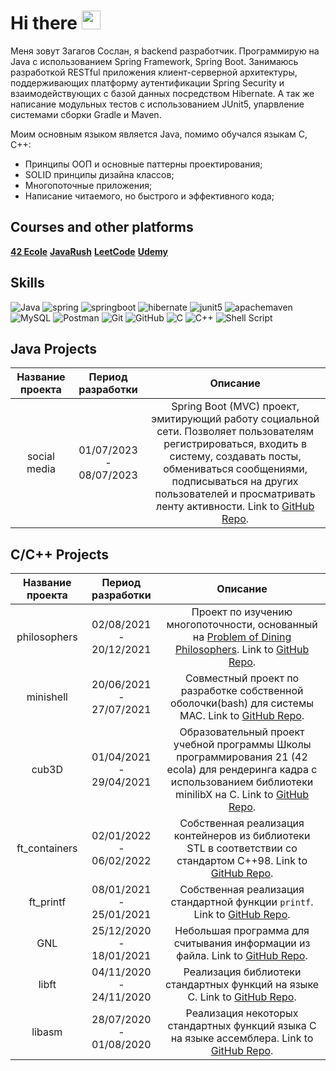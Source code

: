 # Hi there <img src="https://raw.githubusercontent.com/MartinHeinz/MartinHeinz/master/wave.gif" width="30px">
Меня зовут Загагов Сослан, я backend разработчик.  Программирую на Java с использованием Spring Framework, Spring Boot.
Занимаюсь разработкой RESTful приложения клиент-серверной архитектуры, поддерживающих платформу аутентификации Spring Security и взаимодействующих с базой данных посредством Hibernate. А так же написание модульных тестов с использованием JUnit5, упарвление системами сборки Gradle и Maven.

Моим основным языком является Java, помимо обучался языкам C, C++:

* Принципы ООП и основные паттерны проектирования;
* SOLID принципы дизайна классов;
* Многопоточные приложения;
* Написание читаемого, но быстрого и эффективного кода;


## Сourses and other platforms
**[42 Ecole](https://disk.yandex.ru/i/DVI6ys-oQg0hOw)**
**[JavaRush](https://javarush.com/users/2923684)**
**[LeetCode](https://leetcode.com/zagagov/)**
**[Udemy](https://www.udemy.com/course/spring-framework/)**

## Skills
<img alt="Java" src="https://img.shields.io/badge/java-%23ED8B00.svg?style=for-the-badge&logo=java&logoColor=whit`e"> <img alt="spring" src="https://img.shields.io/badge/spring-%2200f.svg?style=for-the-badge&logo=spring&logoColor=white"> <img alt="springboot" src="https://img.shields.io/badge/spring%20boot-%2200f.svg?style=for-the-badge&logo=springboot&logoColor=white"> <img alt="hibernate" src="https://img.shields.io/badge/hibernate-59666C.svg?style=for-the-badge&logo=hibernate&logoColor=white"> <img alt="junit5" src="https://img.shields.io/badge/JUnit5-25A162.svg?style=for-the-badge&logo=JUnit5&logoColor=white"> <img alt="apachemaven" src="https://img.shields.io/badge/apache%20maven-C71A36.svg?style=for-the-badge&logo=apachemaven&logoColor=white"> <img alt="MySQL" src="https://img.shields.io/badge/mysql-%2300f.svg?style=for-the-badge&logo=mysql&logoColor=white"> <img alt="Postman" src="https://img.shields.io/badge/Postman-FF6C37.svg?style=for-the-badge&logo=Postman&logoColor=white"> <img alt="Git" src="https://img.shields.io/badge/git-%23F05033.svg?style=for-the-badge&logo=git&logoColor=white"> <img alt="GitHub" src="https://img.shields.io/badge/github-%23121011.svg?style=for-the-badge&logo=github&logoColor=white"> <img alt="C" src="https://img.shields.io/badge/c-%2300599C.svg?style=for-the-badge&logo=c&logoColor=white"/> <img alt="C++" src="https://img.shields.io/badge/c++-%2300599C.svg?style=for-the-badge&logo=c%2B%2B&logoColor=white"/> <img alt="Shell Script" src="https://img.shields.io/badge/shell_script-%23121011.svg?style=for-the-badge&logo=gnu-bash&logoColor=white">

## Java Projects
| Название проекта | Период разработки |  Описание |
|:------------:|:------------------:|:-----------:|
| social media | 01/07/2023 - 08/07/2023 | Spring Boot (MVC) проект, эмитирующий работу социальной сети. Позволяет пользователям регистрироваться, входить в систему, создавать посты, обмениваться сообщениями, подписываться на других пользователей и  просматривать ленту активности. Link to [GitHub Repo](https://github.com/fldelena/na-svyazi).|

## C/C++ Projects
| Название проекта | Период разработки |  Описание |
|:------------:|:------------------:|:-----------:|
| philosophers | 02/08/2021 - 20/12/2021 | Проект по изучению многопоточности, основанный на [Problem of Dining Philosophers](https://en.wikipedia.org/wiki/Dining_philosophers_problem). Link to [GitHub Repo](https://github.com/fldelena/Philosophers). |
| minishell | 20/06/2021 - 27/07/2021 | Совместный проект по разработке собственной оболочки(bash) для системы MAC. Link to [GitHub Repo](https://github.com/fldelena/minishell_42_fldelena). |
| cub3D | 01/04/2021 - 29/04/2021 | Образовательный проект учебной программы Школы программирования 21 (42 ecola) для рендеринга кадра с использованием библиотеки minilibX на C. Link to [GitHub Repo](https://github.com/fldelena/cub3d). |
| ft_containers | 02/01/2022 - 06/02/2022 | Собственная реализация контейнеров из библиотеки STL в соответствии со стандартом C++98. Link to [GitHub Repo](https://github.com/fldelena/ft_containers). |
| ft_printf | 08/01/2021 - 25/01/2021 | Собственная реализация стандартной функции `printf`. Link to [GitHub Repo](https://github.com/fldelena/ft_printf). |
| GNL | 25/12/2020 - 18/01/2021 | Небольшая программа для считывания информации из файла. Link to [GitHub Repo](https://github.com/fldelena/gnl). |
| libft | 04/11/2020 - 24/11/2020 | Реализация библиотеки стандартных функций на языке C. Link to [GitHub Repo](https://github.com/fldelena/libft). |
| libasm | 28/07/2020 - 01/08/2020 | Реализация некоторых стандартных функций языка C на языке ассемблера. Link to [GitHub Repo](https://github.com/fldelena/libasm). |
<!--
**fldelena/fldelena** is a ✨ _special_ ✨ repository because its `README.md` (this file) appears on your GitHub profile.

Here are some ideas to get you started:

- 🔭 I’m currently working on ...
- 🌱 I’m currently learning ...
- 👯 I’m looking to collaborate on ...
- 🤔 I’m looking for help with ...
- 💬 Ask me about ...
- 📫 How to reach me: ...
- 😄 Pronouns: ...
- ⚡ Fun fact: ...
-->
